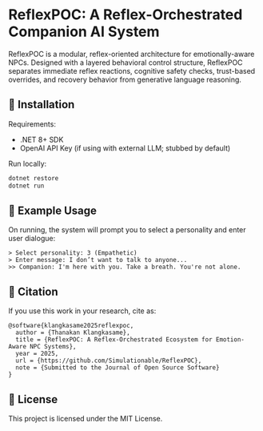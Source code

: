 # ReflexPOC: A Reflex-Orchestrated Companion AI System

ReflexPOC is a modular, reflex-oriented architecture for emotionally-aware NPCs. Designed with a layered behavioral control structure, ReflexPOC separates immediate reflex reactions, cognitive safety checks, trust-based overrides, and recovery behavior from generative language reasoning.

## 🔧 Installation

Requirements:
- .NET 8+ SDK
- OpenAI API Key (if using with external LLM; stubbed by default)

Run locally:

```bash
dotnet restore
dotnet run
```

## 🚀 Example Usage

On running, the system will prompt you to select a personality and enter user dialogue:

```
> Select personality: 3 (Empathetic)
> Enter message: I don’t want to talk to anyone...
>> Companion: I'm here with you. Take a breath. You're not alone.
```

## 📄 Citation

If you use this work in your research, cite as:

```
@software{klangkasame2025reflexpoc,
  author = {Thanakan Klangkasame},
  title = {ReflexPOC: A Reflex-Orchestrated Ecosystem for Emotion-Aware NPC Systems},
  year = 2025,
  url = {https://github.com/Simulationable/ReflexPOC},
  note = {Submitted to the Journal of Open Source Software}
}
```

## 📝 License

This project is licensed under the MIT License.
